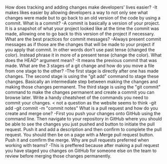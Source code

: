 How does tracking and adding changes make developers' lives easier?
	-It makes likes easier by allowing developers a way to not only see what changes were made but to go back to an old version of the code by using a commit.
What is a commit?
	-A commit is basically a version of your project.  It is a snapshot of what your project looked like at the time the commit was made, allowing one to go back to this version of the project if necessary.
What are the best practices for commit messages?
	-Always present commit messages as if those are the changes that will be made to your project if you apply that commit.  In other words don't use past tense (changed the color).  Instead phrase it in more of a present tense (change the color).
What does the HEAD^ argument mean?
	-It means the previous commit that was made.
What are the 3 stages of a git change and how do you move a file from one stage to the other?
	-The first stage is directly after one has made changes.  The second stage is using the "git add" command to stage these changes.  Basically an intermediate step between making the changes and making those changes permanent.  The third stage is using the "git commit" command to make the changes permanent and create a commit you can browse later.
Write a handy cheatsheet of the commands you need to commit your changes. < not a question as the website seems to think
	-git add 
	-git commit -m "commit notes"
What is a pull request and how do you create and merge one?
	-First you push your changes onto GitHub using the command line.  Then navigate to your repository in GitHub where you should be able to see the changes you just pushed and button to initiate the pull request.  Push it and add a description and then confirm to complete the pull request.  You should then be on a page with a Merge pull request button.  Push it and comfirm the merge.
Why are pull requests preferred when working with teams?
	-This is preffered because after making a pull request you have staged you changes on GitHub for someone else on the team to review before merging those changes permanently.